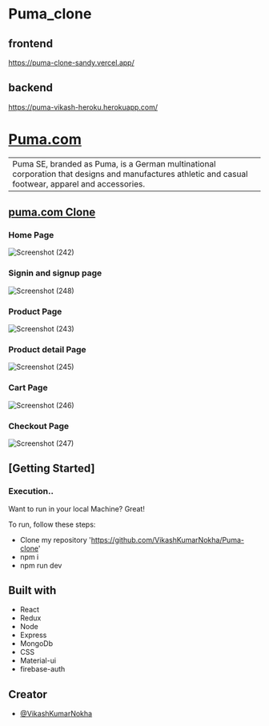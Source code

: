 # Puma_clone

## frontend
https://puma-clone-sandy.vercel.app/

## backend 
https://puma-vikash-heroku.herokuapp.com/

# [Puma.com](https://in.puma.com/)

<table>
<tr>
<td>Puma SE, branded as Puma, is a German multinational corporation that designs and manufactures athletic and casual footwear, apparel and accessories.
</td>
</tr>
</table>

## [puma.com Clone](https://puma-clone-sandy.vercel.app/)

### Home Page 
![Screenshot (242)](https://user-images.githubusercontent.com/97519781/181250797-a37d82b8-5315-43a9-8116-8819fb28edf1.png)

### Signin and signup page
![Screenshot (248)](https://user-images.githubusercontent.com/97519781/181251203-d0354b20-9d87-431f-8369-2af1f8c9c6cb.png)

### Product Page 
![Screenshot (243)](https://user-images.githubusercontent.com/97519781/181250860-271e2238-71f1-466f-8e2b-7e6dcc09f991.png)

### Product detail Page
![Screenshot (245)](https://user-images.githubusercontent.com/97519781/181251036-eaa45a21-7a97-4f48-96f2-ff11a9b695b6.png)

### Cart Page
![Screenshot (246)](https://user-images.githubusercontent.com/97519781/181251082-ee5aeee7-ab66-48d1-8f37-ba6167510cab.png)

### Checkout Page
![Screenshot (247)](https://user-images.githubusercontent.com/97519781/181251154-812ac871-0cd6-4fef-9840-602f4053d349.png)



## [Getting Started]

### Execution..
Want to run in your local Machine? Great!

To run, follow these steps:

- Clone my repository 'https://github.com/VikashKumarNokha/Puma-clone'
- npm i
- npm run dev


## Built with 
- React
- Redux
- Node
- Express
- MongoDb
- CSS
- Material-ui
- firebase-auth

## Creator

- [@VikashKumarNokha](https://github.com/VikashKumarNokha)





